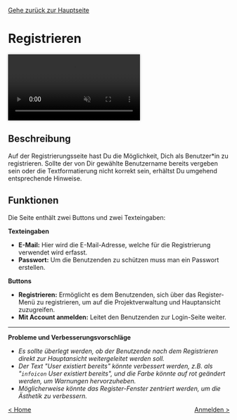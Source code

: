 [Gehe zurück zur Hauptseite](index.html)

# Registrieren

<video controls autoplay loop muted style="max-width: 100%; box-shadow: 0 0 5px rgba(0, 0, 0, 0.3);">
<source src="./videos/registrieren.mp4" type="video/mp4">
Your browser does not support the video tag.
</video>

<p></p>

## Beschreibung

Auf der Registrierungsseite hast Du die Möglichkeit, Dich als Benutzer\*in zu registrieren. Sollte der von Dir gewählte Benutzername bereits vergeben sein oder die Textformatierung nicht korrekt sein, erhältst Du umgehend entsprechende Hinweise.

## Funktionen

Die Seite enthält zwei Buttons und zwei Texteingaben:

**Texteingaben**

- **E-Mail:** Hier wird die E-Mail-Adresse, welche für die Registrierung verwendet wird erfasst.
- **Passwort:** Um die Benutzenden zu schützen muss man ein Passwort erstellen.

**Buttons**

- **Registrieren:** Ermöglicht es dem Benutzenden, sich über das Register-Menü zu registrieren, um auf die Projektverwaltung und Hauptansicht zuzugreifen.
- **Mit Account anmelden:** Leitet den Benutzenden zur Login-Seite weiter.

---

**Probleme und Verbesserungsvorschläge**

- _Es sollte überlegt werden, ob der Benutzende nach dem Registrieren direkt zur Hauptansicht weitergeleitet werden soll._
- _Der Text "User existiert bereits" könnte verbessert werden, z.B. als "<code>infoicon</code> User existiert bereits", und die Farbe könnte auf rot geändert werden, um Warnungen hervorzuheben._
- _Möglicherweise könnte das Register-Fenster zentriert werden, um die Ästhetik zu verbessern._

<div style="text-align: left; float: left;"><a href="home.html">< Home</a></div>
<div style="text-align: right; float: right;"><a href="login.html">Anmelden ></a></div>

<p></p>
